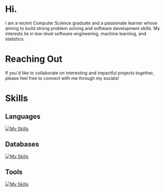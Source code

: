# Hi. 

I am a recent Computer Science graduate and a passionate learner whose aiming to build strong problem solving and software development skills. My interests lie in low-level software engineering, machine learning, and statistics.

# Reaching Out

If you'd like to collaborate on interesting and impactful projects together, please feel free to connect with me through my socials!

# Skills 

## Languages
[![My Skills](https://skillicons.dev/icons?i=py,c,cpp&perline=15)](https://skillicons.dev)

## Databases
[![My Skills](https://skillicons.dev/icons?i=mysql&perline=1)](https://skillicons.dev)

## Tools 
[![My Skills](https://skillicons.dev/icons?i=git,linux,bash,vscode&perline=15)](https://skillicons.dev)


